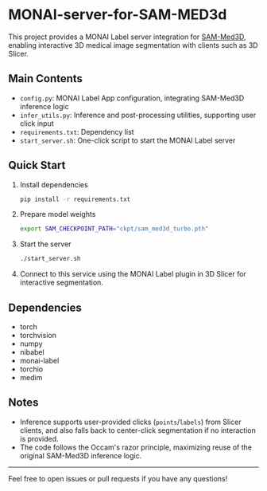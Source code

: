 # MONAI-server-for-SAM-MED3d

This project provides a MONAI Label server integration for [SAM-Med3D](https://github.com/uni-medical/SAM-Med3D), enabling interactive 3D medical image segmentation with clients such as 3D Slicer.

## Main Contents
- `config.py`: MONAI Label App configuration, integrating SAM-Med3D inference logic
- `infer_utils.py`: Inference and post-processing utilities, supporting user click input
- `requirements.txt`: Dependency list
- `start_server.sh`: One-click script to start the MONAI Label server

## Quick Start

1. Install dependencies
   ```bash
   pip install -r requirements.txt
   ```
2. Prepare model weights
   ```bash
   export SAM_CHECKPOINT_PATH="ckpt/sam_med3d_turbo.pth"
   ```
3. Start the server
   ```bash
   ./start_server.sh
   ```
4. Connect to this service using the MONAI Label plugin in 3D Slicer for interactive segmentation.

## Dependencies
- torch
- torchvision
- numpy
- nibabel
- monai-label
- torchio
- medim

## Notes
- Inference supports user-provided clicks (`points`/`labels`) from Slicer clients, and also falls back to center-click segmentation if no interaction is provided.
- The code follows the Occam's razor principle, maximizing reuse of the original SAM-Med3D inference logic.

---
Feel free to open issues or pull requests if you have any questions!
